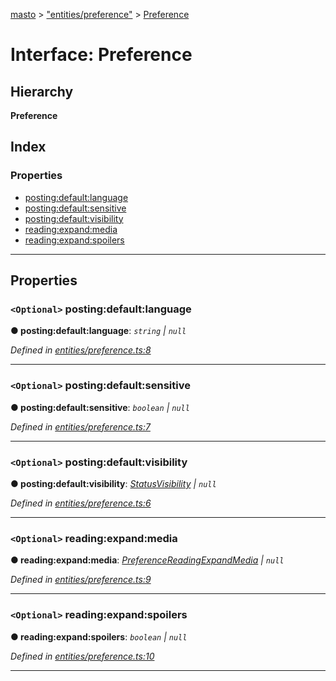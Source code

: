 [masto](../README.md) > ["entities/preference"](../modules/_entities_preference_.md) > [Preference](../interfaces/_entities_preference_.preference.md)

# Interface: Preference

## Hierarchy

**Preference**

## Index

### Properties

* [posting:default:language](_entities_preference_.preference.md#posting_default_language)
* [posting:default:sensitive](_entities_preference_.preference.md#posting_default_sensitive)
* [posting:default:visibility](_entities_preference_.preference.md#posting_default_visibility)
* [reading:expand:media](_entities_preference_.preference.md#reading_expand_media)
* [reading:expand:spoilers](_entities_preference_.preference.md#reading_expand_spoilers)

---

## Properties

<a id="posting_default_language"></a>

### `<Optional>` posting:default:language

**● posting:default:language**: *`string` \| `null`*

*Defined in [entities/preference.ts:8](https://github.com/neet/masto.js/blob/c1501e9/src/entities/preference.ts#L8)*

___
<a id="posting_default_sensitive"></a>

### `<Optional>` posting:default:sensitive

**● posting:default:sensitive**: *`boolean` \| `null`*

*Defined in [entities/preference.ts:7](https://github.com/neet/masto.js/blob/c1501e9/src/entities/preference.ts#L7)*

___
<a id="posting_default_visibility"></a>

### `<Optional>` posting:default:visibility

**● posting:default:visibility**: *[StatusVisibility](../modules/_entities_status_.md#statusvisibility) \| `null`*

*Defined in [entities/preference.ts:6](https://github.com/neet/masto.js/blob/c1501e9/src/entities/preference.ts#L6)*

___
<a id="reading_expand_media"></a>

### `<Optional>` reading:expand:media

**● reading:expand:media**: *[PreferenceReadingExpandMedia](../modules/_entities_preference_.md#preferencereadingexpandmedia) \| `null`*

*Defined in [entities/preference.ts:9](https://github.com/neet/masto.js/blob/c1501e9/src/entities/preference.ts#L9)*

___
<a id="reading_expand_spoilers"></a>

### `<Optional>` reading:expand:spoilers

**● reading:expand:spoilers**: *`boolean` \| `null`*

*Defined in [entities/preference.ts:10](https://github.com/neet/masto.js/blob/c1501e9/src/entities/preference.ts#L10)*

___

